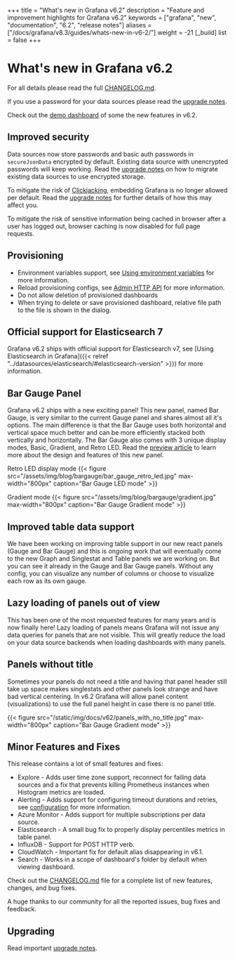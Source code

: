 +++
title = "What's new in Grafana v6.2"
description = "Feature and improvement highlights for Grafana v6.2"
keywords = ["grafana", "new", "documentation", "6.2", "release notes"]
aliases = ["/docs/grafana/v8.3/guides/whats-new-in-v6-2/"]
weight = -21
[_build]
list = false
+++

# What's new in Grafana v6.2

For all details please read the full [CHANGELOG.md](https://github.com/grafana/grafana/blob/master/CHANGELOG.md).

If you use a password for your data sources please read the [upgrade notes](/installation/upgrading/#upgrading-to-v6-2).

Check out the [demo dashboard](https://play.grafana.org/d/ZvPm55mWk/new-features-in-v6-2?orgId=1) of some the new features in v6.2.

## Improved security

Data sources now store passwords and basic auth passwords in `secureJsonData` encrypted by default. Existing data source with unencrypted passwords will keep working.
Read the [upgrade notes](/installation/upgrading/#upgrading-to-v6-2) on how to migrate existing data sources to use encrypted storage.

To mitigate the risk of [Clickjacking](https://www.owasp.org/index.php/Clickjacking), embedding Grafana is no longer allowed per default.
Read the [upgrade notes](/installation/upgrading/#upgrading-to-v6-2) for further details of how this may affect you.

To mitigate the risk of sensitive information being cached in browser after a user has logged out, browser caching is now disabled for full page requests.

## Provisioning

- Environment variables support, see [Using environment variables](/administration/provisioning/#using-environment-variables) for more information.
- Reload provisioning configs, see [Admin HTTP API](/http_api/admin/#reload-provisioning-configurations) for more information.
- Do not allow deletion of provisioned dashboards
- When trying to delete or save provisioned dashboard, relative file path to the file is shown in the dialog.

## Official support for Elasticsearch 7

Grafana v6.2 ships with official support for Elasticsearch v7, see [Using Elasticsearch in Grafana]({{< relref "../datasources/elasticsearch/#elasticsearch-version" >}}) for more information.

## Bar Gauge Panel

Grafana v6.2 ships with a new exciting panel! This new panel, named Bar Gauge, is very similar to the current
Gauge panel and shares almost all it's options. The main difference is that the Bar Gauge uses both horizontal and
vertical space much better and can be more efficiently stacked both vertically and horizontally. The Bar Gauge also
comes with 3 unique display modes, Basic, Gradient, and Retro LED. Read the
[preview article](https://grafana.com/blog/2019/04/11/sneak-preview-of-new-visualizations-coming-to-grafana/) to learn
more about the design and features of this new panel.

Retro LED display mode
{{< figure src="/assets/img/blog/bargauge/bar_gauge_retro_led.jpg" max-width="800px" caption="Bar Gauge LED mode" >}}

Gradient mode
{{< figure src="/assets/img/blog/bargauge/gradient.jpg" max-width="800px" caption="Bar Gauge Gradient mode" >}}

## Improved table data support

We have been working on improving table support in our new react panels (Gauge and Bar Gauge) and this is ongoing work
that will eventually come to the new Graph and Singlestat and Table panels we are working on. But you can see it already in
the Gauge and Bar Gauge panels. Without any config, you can visualize any number of columns or choose to visualize each
row as its own gauge.

## Lazy loading of panels out of view

This has been one of the most requested features for many years and is now finally here! Lazy loading of panels means
Grafana will not issue any data queries for panels that are not visible. This will greatly reduce the load
on your data source backends when loading dashboards with many panels.

## Panels without title

Sometimes your panels do not need a title and having that panel header still take up space makes singlestats and
other panels look strange and have bad vertical centering. In v6.2 Grafana will allow panel content (visualizations)
to use the full panel height in case there is no panel title.

{{< figure src="/static/img/docs/v62/panels_with_no_title.jpg" max-width="800px" caption="Bar Gauge Gradient mode" >}}

## Minor Features and Fixes

This release contains a lot of small features and fixes:

- Explore - Adds user time zone support, reconnect for failing data sources and a fix that prevents killing Prometheus instances when Histogram metrics are loaded.
- Alerting - Adds support for configuring timeout durations and retries, see [configuration](/administration/configuration/#evaluation-timeout-seconds) for more information.
- Azure Monitor - Adds support for multiple subscriptions per data source.
- Elasticsearch - A small bug fix to properly display percentiles metrics in table panel.
- InfluxDB - Support for POST HTTP verb.
- CloudWatch - Important fix for default alias disappearing in v6.1.
- Search - Works in a scope of dashboard's folder by default when viewing dashboard.

Check out the [CHANGELOG.md](https://github.com/grafana/grafana/blob/master/CHANGELOG.md) file for a complete list of new features, changes, and bug fixes.

A huge thanks to our community for all the reported issues, bug fixes and feedback.

## Upgrading

Read important [upgrade notes](/installation/upgrading/#upgrading-to-v6-2).
